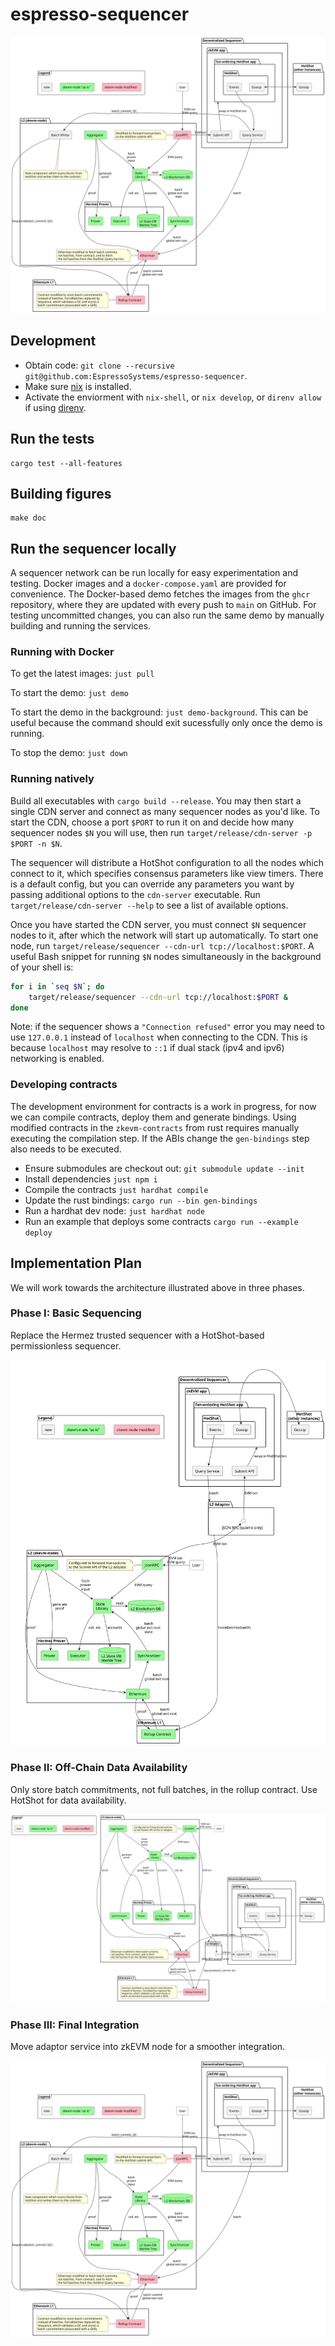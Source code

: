 # espresso-sequencer

![Architecture diagram](./doc/architecture.svg)

## Development

- Obtain code: `git clone --recursive git@github.com:EspressoSystems/espresso-sequencer`.
- Make sure [nix](https://nixos.org/download.html) is installed.
- Activate the enviorment with `nix-shell`, or `nix develop`, or `direnv allow`
  if using [direnv](https://direnv.net/).

## Run the tests

    cargo test --all-features

## Building figures

    make doc

## Run the sequencer locally

A sequencer network can be run locally for easy experimentation and testing. Docker images and a
`docker-compose.yaml` are provided for convenience. The Docker-based demo fetches the images from
the `ghcr` repository, where they are updated with every push to `main` on GitHub. For testing
uncommitted changes, you can also run the same demo by manually building and running the services.

### Running with Docker

To get the latest images: `just pull`

To start the demo: `just demo`

To start the demo in the background: `just demo-background`. This can be useful because the command should exit sucessfully only once the demo is running.

To stop the demo: `just down`

### Running natively

Build all executables with `cargo build --release`. You may then start a single CDN server and
connect as many sequencer nodes as you'd like. To start the CDN, choose a port `$PORT` to run it on
and decide how many sequencer nodes `$N` you will use, then run
`target/release/cdn-server -p $PORT -n $N`.

The sequencer will distribute a HotShot configuration to all the nodes which connect to it, which
specifies consensus parameters like view timers. There is a default config, but you can override any
parameters you want by passing additional options to the `cdn-server` executable. Run
`target/release/cdn-server --help` to see a list of available options.

Once you have started the CDN server, you must connect `$N` sequencer nodes to it, after which the
network will start up automatically. To start one node, run
`target/release/sequencer --cdn-url tcp://localhost:$PORT`. A useful Bash snippet for running `$N`
nodes simultaneously in the background of your shell is:
```bash
for i in `seq $N`; do
    target/release/sequencer --cdn-url tcp://localhost:$PORT &
done
```

Note: if the sequencer shows a `"Connection refused"` error you may need to use
`127.0.0.1` instead of `localhost` when connecting to the CDN. This is because
`localhost` may resolve to `::1` if dual stack (ipv4 and ipv6) networking is
enabled.

### Developing contracts
The development environment for contracts is a work in progress, for now we can
compile contracts, deploy them and generate bindings. Using modified contracts
in the `zkevm-contracts` from rust requires manually executing the compilation
step. If the ABIs change the `gen-bindings` step also needs to be executed.

- Ensure submodules are checkout out: `git submodule update --init`
- Install dependencies `just npm i`
- Compile the contracts `just hardhat compile`
- Update the rust bindings: `cargo run --bin gen-bindings`
- Run a hardhat dev node: `just hardhat node`
- Run an example that deploys some contracts `cargo run --example deploy`

## Implementation Plan

We will work towards the architecture illustrated above in three phases.

### Phase I: Basic Sequencing

Replace the Hermez trusted sequencer with a HotShot-based permissionless sequencer.

![Architecture Diagram Phase I](./doc/architecture_phase1.svg)

### Phase II: Off-Chain Data Availability

Only store batch commitments, not full batches, in the rollup contract. Use HotShot for data
availability.

![Architecture Diagram Phase II](./doc/architecture_phase2.svg)

### Phase III: Final Integration

Move adaptor service into zkEVM node for a smoother integration.

![Architecture Diagram Phase III](./doc/architecture.svg)
